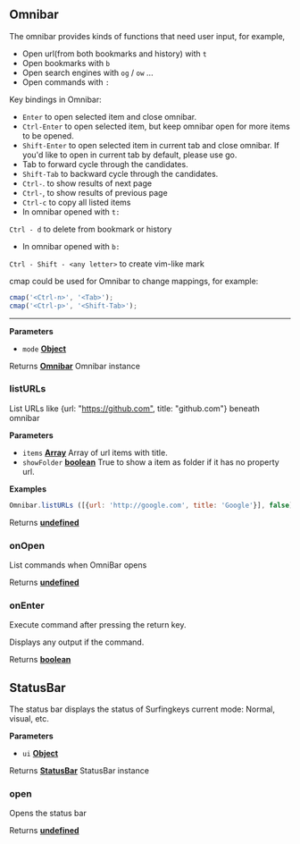 <!-- Generated by documentation.js. Update this documentation by updating the source code. -->

## Omnibar

The omnibar provides kinds of functions that need user input, for example,

-   Open url(from both bookmarks and history) with `t`
-   Open bookmarks with `b`
-   Open search engines with `og` / `ow` ...
-   Open commands with `:`

Key bindings in Omnibar:

-   `Enter` to open selected item and close omnibar.
-   `Ctrl-Enter` to open selected item, but keep omnibar open for more items to be opened.
-   `Shift-Enter` to open selected item in current tab and close omnibar.
    If you'd like to open in current tab by default, please use go.
-   Tab to forward cycle through the candidates.
-   `Shift-Tab` to backward cycle through the candidates.
-   `Ctrl-`. to show results of next page
-   `Ctrl-`, to show results of previous page
-   `Ctrl-c` to copy all listed items
-   In omnibar opened with `t:`

`Ctrl - d` to delete from bookmark or history

-   In omnibar opened with `b:`

`Ctrl - Shift - <any letter>` to create vim-like mark

cmap could be used for Omnibar to change mappings, for example:

```js
cmap('<Ctrl-n>', '<Tab>');
cmap('<Ctrl-p>', '<Shift-Tab>');
```

* * *

**Parameters**

-   `mode` **[Object](https://developer.mozilla.org/en-US/docs/Web/JavaScript/Reference/Global_Objects/Object)** 

Returns **[Omnibar](#omnibar)** Omnibar instance

### listURLs

List URLs like {url: "<https://github.com">, title: "github.com"} beneath omnibar

**Parameters**

-   `items` **[Array](https://developer.mozilla.org/en-US/docs/Web/JavaScript/Reference/Global_Objects/Array)** Array of url items with title.
-   `showFolder` **[boolean](https://developer.mozilla.org/en-US/docs/Web/JavaScript/Reference/Global_Objects/Boolean)** True to show a item as folder if it has no property url.

**Examples**

```javascript
Omnibar.listURLs ([{url: 'http://google.com', title: 'Google'}], false)
```

Returns **[undefined](https://developer.mozilla.org/en-US/docs/Web/JavaScript/Reference/Global_Objects/undefined)** 

### onOpen

List commands when OmniBar opens

Returns **[undefined](https://developer.mozilla.org/en-US/docs/Web/JavaScript/Reference/Global_Objects/undefined)** 

### onEnter

Execute command after pressing the return key.

Displays any output if the command.

Returns **[boolean](https://developer.mozilla.org/en-US/docs/Web/JavaScript/Reference/Global_Objects/Boolean)** 

## StatusBar

The status bar displays the status of Surfingkeys current mode: Normal, visual, etc.

**Parameters**

-   `ui` **[Object](https://developer.mozilla.org/en-US/docs/Web/JavaScript/Reference/Global_Objects/Object)** 

Returns **[StatusBar](#statusbar)** StatusBar instance

### open

Opens the status bar

Returns **[undefined](https://developer.mozilla.org/en-US/docs/Web/JavaScript/Reference/Global_Objects/undefined)** 
